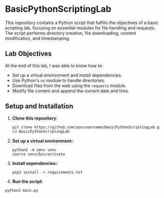 # BasicPythonScriptingLab

This repository contains a Python script that fulfills the objectives of a basic scripting lab, focusing on essential modules for file handling and requests. The script performs directory creation, file downloading, content modification, and timestamping.

## Lab Objectives
At the end of this lab, I was able to know how to:
- Set up a virtual environment and install dependencies.
- Use Python's `os` module to handle directories.
- Download files from the web using the `requests` module.
- Modify file content and append the current date and time.

## Setup and Installation
1. **Clone this repository**:
   ```bash
   git clone https://github.com/yourusername/BasicPythonScriptingLab.git
   cd BasicPythonScriptingLab

2. **Set up a virtual environment:**:
    ```
    python3 -m venv venv
    source venv/bin/activate

3. **Install sependencies:**:
    ```
    pip3 install -r requirements.txt

4. **Run the script:**
```
python3 main.py
